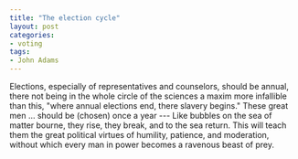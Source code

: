 ```yaml
---
title: "The election cycle"
layout: post
categories:
- voting
tags:
- John Adams
---
```


Elections, especially of representatives and counselors, should be annual, there not being in the whole circle of the sciences a maxim more infallible than this, "where annual elections end, there slavery begins." These great men ... should be (chosen) once a year --- Like bubbles on the sea of matter bourne, they rise, they break, and to the sea return. This will teach them the great political virtues of humility, patience, and moderation, without which every man in power becomes a ravenous beast of prey.
